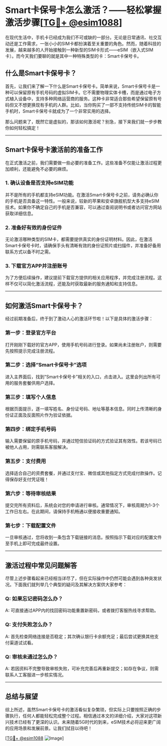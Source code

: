 # Smart卡保号卡怎么激活？——轻松掌握激活步骤[[TG💪+ @esim1088](https://t.me/s/esim1088)]

在现代生活中，手机卡已经成为我们不可或缺的一部分。无论是日常通讯、社交互动还是工作需求，一张小小的SIM卡都扮演着至关重要的角色。然而，随着科技的发展，越来越多的人开始接触到一种新型的SIM卡形式——eSIM（嵌入式SIM卡）。而今天我们要聊的就是其中一种特殊类型的卡：Smart卡保号卡。

## 什么是Smart卡保号卡？

首先，让我们来了解一下什么是Smart卡保号卡。简单来说，Smart卡保号卡是一种可以保留原有手机号码的虚拟SIM卡。它不需要物理实体卡槽，而是通过电子方式植入设备中，支持多种网络运营商的服务。这种卡非常适合那些希望保留原有号码但又不想更换现有手机的人群。比如，当你购买了一部不支持传统SIM卡的智能手机时，Smart卡保号卡就成为了一个非常实用的选择。

那么问题来了，既然它是虚拟的，那该如何激活呢？别急，接下来我们就一步步教你如何轻松搞定！

---

## Smart卡保号卡激活前的准备工作

在正式激活之前，我们需要做一些必要的准备工作。这些准备不仅能让激活过程更加顺利，还能避免不必要的麻烦。

### 1. 确认设备是否支持eSIM功能

并不是所有的手机都支持eSIM功能。在激活Smart卡保号卡之前，请务必确认你的手机是否具备这一特性。一般来说，较新的苹果和安卓旗舰机型大多支持eSIM技术。如果你不确定自己的手机是否兼容，可以通过查阅说明书或者访问官方网站获取详细信息。

### 2. 准备好有效的身份证件

无论激活哪种类型的SIM卡，都需要提供真实的身份证明材料。因此，在激活Smart卡保号卡时，请确保手头有清晰有效的身份证照片或扫描件，并准备好备用联系方式以备不时之需。

### 3. 下载官方APP并注册账号

为了方便后续操作，建议提前下载官方提供的相关应用程序，并完成注册流程。这样不仅可以简化激活流程，还能及时获取最新的服务通知和支持信息。

---

## 如何激活Smart卡保号卡？

经过前期准备后，终于到了激动人心的激活环节啦！以下是具体的激活步骤：

### 第一步：登录官方平台

打开刚刚下载好的官方APP，使用手机号码进行登录。如果尚未注册账户，则需要先按照提示完成注册流程。

### 第二步：选择“Smart卡保号卡”选项

进入主界面后，找到“Smart卡保号卡”相关的入口，点击进入。这里会列出所有可用的服务套餐供用户选择。

### 第三步：填写个人信息

根据页面提示，逐一填写姓名、身份证号码、地址等基本信息。同时上传清晰的身份证正面及反面照片作为验证依据。

### 第四步：绑定手机号码

输入需要保留的原手机号码，并通过短信验证码的方式验证其有效性。若该号码已被他人占用，则需联系客服解决。

### 第五步：支付费用

选择适合自己的资费套餐，并通过支付宝、微信或其他指定方式完成付款操作。记得保存好支付凭证哦！

### 第六步：等待审核结果

提交完所有资料后，系统会对您的申请进行审核。通常情况下，审核周期为1-3个工作日左右。在此期间，请保持手机畅通以便接收重要通知。

### 第七步：下载配置文件

一旦审核通过，您将收到一条包含下载链接的消息。按照指示下载对应的配置文件至手机上即可完成最终设置。

---

## 激活过程中常见问题解答

尽管上述步骤看起来已经相当详尽了，但在实际操作中仍然可能会遇到各种突发状况。下面我们就列举几个典型的疑问及其解决方案供大家参考：

### Q: 如果忘记密码怎么办？
A: 可直接通过APP内的找回密码功能重置新密码，或者拨打客服热线寻求帮助。

### Q: 支付失败怎么办？
A: 首先检查网络连接是否稳定；其次确认银行卡余额充足；最后尝试更换其他支付渠道试试看。

### Q: 审核未通过怎么办？
A: 若因资料不完整导致审核失败，可补充完善后再重新提交；如存在争议，则需联系人工客服进一步核实情况。

---

## 总结与展望

综上所述，虽然Smart卡保号卡的激活看似复杂繁琐，但实际上只要按照正确的步骤执行，任何人都能轻松完成整个过程。相信通过本文的详细介绍，大家对这项新兴技术已经有了更深的认识。未来随着5G时代的到来，eSIM技术必将迎来更广阔的应用场景和发展前景。让我们拭目以待吧！

[[TG💪+ @esim1088](https://t.me/s/esim1088) ![Image](https://i.postimg.cc/4NQfJmqS/Snipaste-2025-05-13-00-14-12.png)]